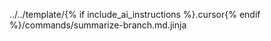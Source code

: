 ../../template/{% if include_ai_instructions %}.cursor{% endif %}/commands/summarize-branch.md.jinja